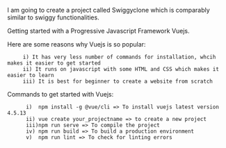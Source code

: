 I am going to create a project called Swiggyclone which is comparably similar to swiggy functionalities.

Getting started with a Progressive Javascript Framework Vuejs.

Here are some reasons why Vuejs is so popular:

         i) It has very less number of commands for installation, whcih makes it easier to get started
         ii) It runs on javascript with some HTML and CSS which makes it easier to learn
         iii) It is best for beginner to create a website from scratch
         
Commands to get started with Vuejs:

          i)  npm install -g @vue/cli => To install vuejs latest version 4.5.13
          ii) vue create your_projectname => to create a new project
          iii)npm run serve => To compile the project
          iv) npm run build => To build a production environment
          v)  npm run lint => To check for linting errors


